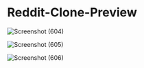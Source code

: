 # Reddit-Clone-Preview

![Screenshot (604)](https://github.com/prafulnigam/Reddit-Clone/assets/78497704/85a13fe0-06a6-4e2c-8a17-81d89ac44d86)

![Screenshot (605)](https://github.com/prafulnigam/Reddit-Clone/assets/78497704/97f550f2-7ecc-4c67-8695-0092e22986dd)

![Screenshot (606)](https://github.com/prafulnigam/Reddit-Clone/assets/78497704/a72c9c6f-8256-4662-9119-8bfff6fb155f)
